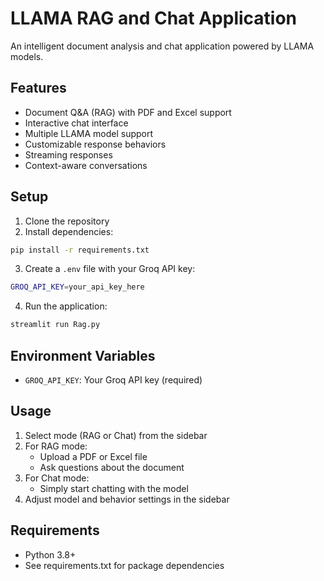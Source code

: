 
# LLAMA RAG and Chat Application

An intelligent document analysis and chat application powered by LLAMA models.

## Features
- Document Q&A (RAG) with PDF and Excel support
- Interactive chat interface
- Multiple LLAMA model support
- Customizable response behaviors
- Streaming responses
- Context-aware conversations

## Setup
1. Clone the repository
2. Install dependencies:
```bash
pip install -r requirements.txt
```
3. Create a `.env` file with your Groq API key:
```bash
GROQ_API_KEY=your_api_key_here
```
4. Run the application:
```bash
streamlit run Rag.py
```

## Environment Variables
- `GROQ_API_KEY`: Your Groq API key (required)

## Usage
1. Select mode (RAG or Chat) from the sidebar
2. For RAG mode:
   - Upload a PDF or Excel file
   - Ask questions about the document
3. For Chat mode:
   - Simply start chatting with the model
4. Adjust model and behavior settings in the sidebar

## Requirements
- Python 3.8+
- See requirements.txt for package dependencies
